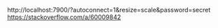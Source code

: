 http://localhost:7900/?autoconnect=1&resize=scale&password=secret
https://stackoverflow.com/a/60009842